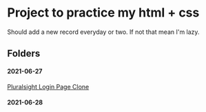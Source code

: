 # Project to practice my html + css

Should add a new record everyday or two. If not that mean I'm lazy.

## Folders

#### 2021-06-27

[Pluralsight Login Page Clone](https://www.youtube.com/watch?v=wIx1O5Y5EB4&list=PLgCTlR71eB4-ZGpajuh01zexg8f9Qd98z)

#### 2021-06-28


